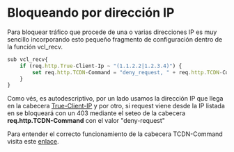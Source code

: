 # Bloqueando por dirección IP

Para bloquear tráfico que procede de una o varias direcciones IP es muy sencillo incorporando esto pequeño fragmento de configuración dentro de la función vcl\_recv.

```javascript
sub vcl_recv{
    if (req.http.True-Client-Ip ~ "(1.1.2.2|1.2.3.4)") { 
        set req.http.TCDN-Command = "deny_request, " + req.http.TCDN-Command;
    } 
}

```

Como vés, es autodescriptivo, por un lado usamos la dirección IP que llega en la cabecera [True-Client-IP](../getting-started/faq/cabeceras-por-defecto/true-client-ip-y-x-forwarded-for.md) y por otro, si request viene desde la IP listada en se bloqueará con un 403 mediante el seteo de la cabecera **req.http.TCDN-Command** con el valor "deny-request"&#x20;

Para entender el correcto funcionamiento de la cabecera TCDN-Command visita este [enlace](../config/vcl/tcdn-command.md).
